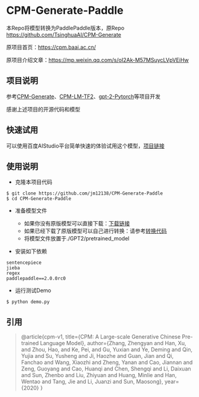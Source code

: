 # CPM-Generate-Paddle
本Repo将模型转换为PaddlePaddle版本，原Repo https://github.com/TsinghuaAI/CPM-Generate

原项目首页：https://cpm.baai.ac.cn/

原项目介绍文章：https://mp.weixin.qq.com/s/oI2Ak-M57MSuycLVpVEiHw

## 项目说明
参考[CPM-Generate](https://github.com/TsinghuaAI/CPM-Generate)、[CPM-LM-TF2](https://github.com/qhduan/CPM-LM-TF2)、[gpt-2-Pytorch](https://github.com/graykode/gpt-2-Pytorch)等项目开发

感谢上述项目的开源代码和模型

## 快速试用
可以使用百度AIStudio平台简单快速的体验试用这个模型，[项目链接](https://aistudio.baidu.com/aistudio/projectdetail/1279908)

## 使用说明
* 克隆本项目代码
```shell
$ git clone https://github.com/jm12138/CPM-Generate-Paddle
$ cd CPM-Generate-Paddle
```

* 准备模型文件
  * 如果你没有原版模型可以直接下载：[下载链接](http://bj.bcebos.com/v1/ai-studio-online/ffb6bed9360147f4bf513c5970ad5a5e742cabeb298e4f51b16a3e2d21dde837?responseContentDisposition=attachment%3B%20filename%3DCPM.tar.gz&authorization=bce-auth-v1%2F0ef6765c1e494918bc0d4c3ca3e5c6d1%2F2020-11-28T08%3A39%3A10Z%2F-1%2F%2F59c43785123712fa76ea11ce46d9348ccfb2739ccbdb1d6fcaa09a87cf2ce17f)
  * 如果已经下载了原版模型可以自己进行转换：请参考[转换代码](https://github.com/jm12138/CPM-Generate-Paddle/blob/main/convert.py)
  * 将模型文件放置于./GPT2/pretrained_model

* 安装如下依赖
```
sentencepiece 
jieba 
regex 
paddlepaddle==2.0.0rc0
```

* 运行测试Demo
```shell
$ python demo.py
```

## 引用
> @article{cpm-v1,
  title={CPM: A Large-scale Generative Chinese Pre-trained Language Model},
  author={Zhang, Zhengyan and Han, Xu, and Zhou, Hao, and Ke, Pei, and Gu, Yuxian and Ye, Deming and Qin, Yujia and Su, Yusheng and Ji, Haozhe and Guan, Jian and Qi, Fanchao and Wang, Xiaozhi and Zheng, Yanan and Cao, Jiannan and Zeng, Guoyang and Cao, Huanqi and Chen, Shengqi and Li, Daixuan and Sun, Zhenbo and Liu, Zhiyuan and Huang, Minlie and Han, Wentao and Tang, Jie and Li, Juanzi and Sun, Maosong},
  year={2020}
}
